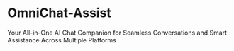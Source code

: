 # OmniChat-Assist
Your All-in-One AI Chat Companion for Seamless Conversations and Smart Assistance Across Multiple Platforms
